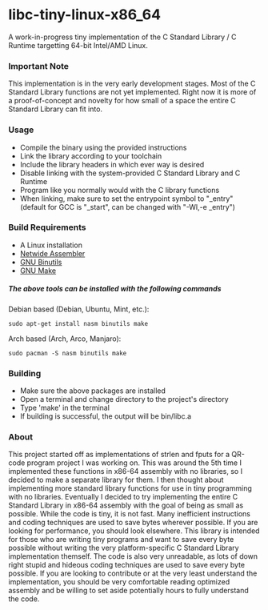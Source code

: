 # libc-tiny-linux-x86_64
A work-in-progress tiny implementation of the C Standard Library / C Runtime targetting 64-bit Intel/AMD Linux.

### Important Note
This implementation is in the very early development stages.  Most of the C Standard Library functions are not yet implemented.  Right now it is more of a proof-of-concept and novelty for how small of a space the entire C Standard Library can fit into.

### Usage
 - Compile the binary using the provided instructions
 - Link the library according to your toolchain
 - Include the library headers in which ever way is desired
 - Disable linking with the system-provided C Standard Library and C Runtime
 - Program like you normally would with the C library functions
 - When linking, make sure to set the entrypoint symbol to "\_entry" (default for GCC is "\_start", can be changed with "-Wl,-e \_entry")

### Build Requirements
 - A Linux installation
 - [Netwide Assembler](https://nasm.us/)
 - [GNU Binutils](https://www.gnu.org/software/binutils/)
 - [GNU Make](https://www.gnu.org/software/make/)

##### The above tools can be installed with the following commands
Debian based (Debian, Ubuntu, Mint, etc.):
```
sudo apt-get install nasm binutils make
```

Arch based (Arch, Arco, Manjaro):
```
sudo pacman -S nasm binutils make
```

### Building
 - Make sure the above packages are installed
 - Open a terminal and change directory to the project's directory
 - Type 'make' in the terminal
 - If building is successful, the output will be bin/libc.a

### About
This project started off as implementations of strlen and fputs for a QR-code program project I was working on.  This was around the 5th time I implemented these functions in x86-64 assembly with no libraries, so I decided to make a separate library for them.  I then thought about implementing more standard library functions for use in tiny programming with no libraries.  Eventually I decided to try implementing the entire C Standard Library in x86-64 assembly with the goal of being as small as possible.  While the code is tiny, it is not fast.  Many inefficient instructions and coding techniques are used to save bytes wherever possible.  If you are looking for performance, you should look elsewhere.  This library is intended for those who are writing tiny programs and want to save every byte possible without writing the very platform-specific C Standard Library implementation themself.  The code is also very unreadable, as lots of down right stupid and hideous coding techniques are used to save every byte possible.  If you are looking to contribute or at the very least understand the implementation, you should be very comfortable reading optimized assembly and be willing to set aside potentially hours to fully understand the code.

